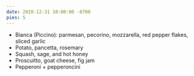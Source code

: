 ```yaml
---
date: 2020-12-31 10:00:00 -0700
pies: 5
---
```

- Bianca (Piccino): parmesan, pecorino, mozzarella, red pepper flakes, sliced garlic
- Potato, pancetta, rosemary
- Squash, sage, and hot honey
- Proscuitto, goat cheese, fig jam
- Pepperoni + pepperoncini